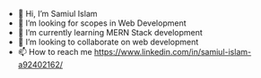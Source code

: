 - 👋 Hi, I’m Samiul Islam 
- 👀 I’m looking for scopes in Web Development 
- 🌱 I’m currently learning MERN Stack development
- 💞️ I’m looking to collaborate on web development
- 📫 How to reach me https://www.linkedin.com/in/samiul-islam-a92402162/

<!---
samiul1998/samiul1998 is a ✨ special ✨ repository because its `README.md` (this file) appears on your GitHub profile.
You can click the Preview link to take a look at your changes.
--->
